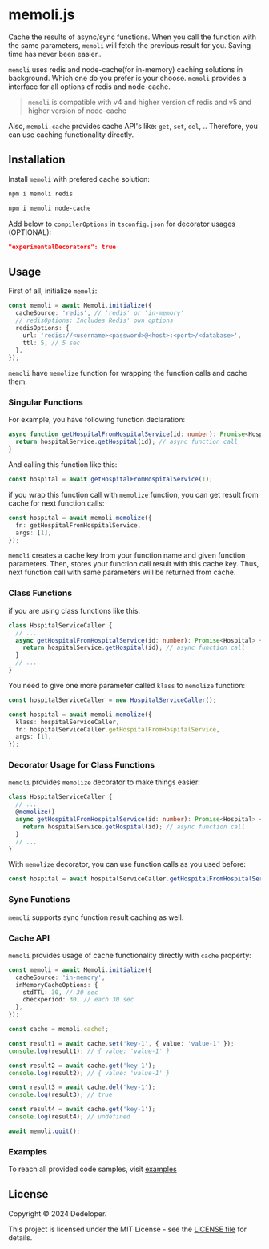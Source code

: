 # memoli.js

Cache the results of async/sync functions. When you call the function with the same parameters, `memoli` will fetch the previous result for you. Saving time has never been easier..

`memoli` uses redis and node-cache(for in-memory) caching solutions in background. Which one do you prefer is your choose. `memoli` provides a interface for all options of redis and node-cache.

> `memoli` is compatible with v4 and higher version of redis and v5 and higher version of node-cache

Also, `memoli.cache` provides cache API's like: `get`, `set`, `del`, ..
Therefore, you can use caching functionality directly.

## Installation

Install `memoli` with prefered cache solution:

```bash
npm i memoli redis
```

```bash
npm i memoli node-cache
```

Add below to `compilerOptions` in `tsconfig.json` for decorator usages (OPTIONAL):

```json
"experimentalDecorators": true
```

## Usage

First of all, initialize `memoli`:

```typescript
const memoli = await Memoli.initialize({
  cacheSource: 'redis', // 'redis' or 'in-memory'
  // redisOptions: Includes Redis' own options
  redisOptions: {
    url: 'redis://<username><password>@<host>:<port>/<database>',
    ttl: 5, // 5 sec
  },
});
```

`memoli` have `memolize` function for wrapping the function calls and cache them.

### Singular Functions

For example, you have following function declaration:

```typescript
async function getHospitalFromHospitalService(id: number): Promise<Hospital> {
  return hospitalService.getHospital(id); // async function call
}
```

And calling this function like this:

```typescript
const hospital = await getHospitalFromHospitalService(1);
```

if you wrap this function call with `memolize` function, you can get result from cache for next function calls:

```typescript
const hospital = await memoli.memolize({
  fn: getHospitalFromHospitalService,
  args: [1],
});
```

`memoli` creates a cache key from your function name and given function parameters. Then, stores your function call result with this cache key. Thus, next function call with same parameters will be returned from cache.

### Class Functions

if you are using class functions like this:

```typescript
class HospitalServiceCaller {
  // ...
  async getHospitalFromHospitalService(id: number): Promise<Hospital> {
    return hospitalService.getHospital(id); // async function call
  }
  // ...
}
```

You need to give one more parameter called `klass` to `memolize` function:

```typescript
const hospitalServiceCaller = new HospitalServiceCaller();

const hospital = await memoli.memolize({
  klass: hospitalServiceCaller,
  fn: hospitalServiceCaller.getHospitalFromHospitalService,
  args: [1],
});
```

### Decorator Usage for Class Functions

`memoli` provides `memolize` decorator to make things easier:

```typescript
class HospitalServiceCaller {
  // ...
  @memolize()
  async getHospitalFromHospitalService(id: number): Promise<Hospital> {
    return hospitalService.getHospital(id); // async function call
  }
  // ...
}
```

With `memolize` decorator, you can use function calls as you used before:

```typescript
const hospital = await hospitalServiceCaller.getHospitalFromHospitalService(1);
```

### Sync Functions

`memoli` supports sync function result caching as well.

### Cache API

`memoli` provides usage of cache functionality directly with `cache` property:

```typescript
const memoli = await Memoli.initialize({
  cacheSource: 'in-memory',
  inMemoryCacheOptions: {
    stdTTL: 30, // 30 sec
    checkperiod: 30, // each 30 sec
  },
});

const cache = memoli.cache!;

const result1 = await cache.set('key-1', { value: 'value-1' });
console.log(result1); // { value: 'value-1' }

const result2 = await cache.get('key-1');
console.log(result2); // { value: 'value-1' }

const result3 = await cache.del('key-1');
console.log(result3); // true

const result4 = await cache.get('key-1');
console.log(result4); // undefined

await memoli.quit();
```

### Examples

To reach all provided code samples, visit [examples](https://github.com/akadirdev/memoli.js/tree/master/src/examples 'examples')

## License

Copyright © 2024 Dedeloper.

This project is licensed under the MIT License - see the [LICENSE file](https://github.com/akadirdev/memoli.js/blob/master/LICENSE.md 'LICENSE') for details.
